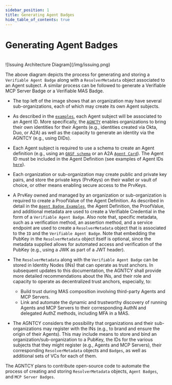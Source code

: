 ```yaml
---
sidebar_position: 1
title: Generating Agent Badges
hide_table_of_contents: true
---
```


# Generating Agent Badges


<br />
![Issuing Architecture Diagram](/img/issuing.png)
<br />

The above diagram depicts the process for generating and storing a `Verifiable Agent Badge` along with a `ResolverMetadata` object associated to an Agent subject. A similar process can be followed to generate a Verifiable MCP Server Badge or a Verifiable MAS Badge.

- The top left of the image shows that an organization may have several sub-organizations, each of which may create its own Agent subjects.  
- As described in the [`examples`](../../id/examples.md), each Agent subject will be associated to an Agent ID. More specifically, the [`AGNCTY`](http:///agntcy.org/) enables organizations to bring their own identities for their Agents (e.g., identities created via Okta, Duo, or A2A) as well as the capacity to generate an identity via the AGNTCY (e.g., using DIDs).    
- Each Agent subject is required to use a schema to create an Agent definition (e.g., using an [`OASF schema`](https://docs.agntcy.org/pages/oasf.html) or an A2A [`Agent Card`](https://google.github.io/A2A/specification/agent-card/)). The Agent ID must be included in the Agent Definition (see examples of Agent IDs [`here`](../../id/examples.md)).    
- Each organization or sub-organization may create public and private key pairs, and store the private keys (PrvKeys) on their wallet or vault of choice, or other means enabling secure access to the PrvKeys.  
- A PrvKey owned and managed by an organization or sub-organization is required to create a ProofValue of the Agent Definition. As described in detail in the [`Agent Badge Examples`](../../vc/agent-badge.md), the Agent Definition, the ProofValue, and additional metadata are used to create a Verifiable Credential in the form of a `Verifiable Agent Badge`. Also note that, specific metadata, such as a verification method, an assertion method, and a service endpoint are used to create a `ResolverMetadata` object that is associated to the `ID` and the `Verifiable Agent Badge`. Note that embedding the PubKey in the `ResolverMetadata` object itself is optional, since the metadata supplied allows for automated access and verification of the PubKey (e.g., using a JWK as part of a JWT header).
- The `ResolverMetadata` along with the `Verifiable Agent Badge` can be stored in Identity Nodes (INs) that can operate as trust anchors. In subsequent updates to this documentation, the AGNTCY shall provide more detailed recommendations about the INs, and their role and capacity to operate as decentralized trust anchors, especially, to:

    - Build trust during MAS composition involving third-party Agents and MCP Servers.
    - Link and automate the dynamic and trustworthy discovery of running Agents and MCP Servers to their corresponding AuthN and delegated AuthZ methods, including MFA in a MAS.      

- The AGNTCY considers the possibility that organizations and their sub-organizations may register with the INs (e.g., to brand and ensure the origin of their Agents). This may include means to store and bind an organization/sub-organization to a PubKey, the IDs for the various subjects that they might register (e.g., Agents and MCP Servers), their corresponding `ResolverMetadata` objects and `Badges`, as well as additional sets of VCs for each of them.

The AGNTCY plans to contribute open-source code to automate the process of creating and storing `ResolverMetadata` objects, `Agent Badges`, and `MCP Server Badges`. 